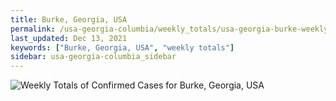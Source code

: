 ```yaml
---
title: Burke, Georgia, USA
permalink: /usa-georgia-columbia/weekly_totals/usa-georgia-burke-weekly_totals.html
last_updated: Dec 13, 2021
keywords: ["Burke, Georgia, USA", "weekly totals"]
sidebar: usa-georgia-columbia_sidebar
---
```


![Weekly Totals of Confirmed Cases for Burke, Georgia, USA](/covid_tracker/images/graphs/usa-georgia-burke-weekly_totals_graph.png)
